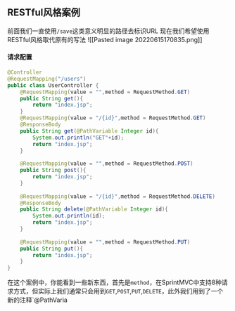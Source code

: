 ## RESTful风格案例
前面我们一直使用`/save`这类意义明显的路径去标识URL
现在我们希望使用RESTful风格取代原有的写法
![[Pasted image 20220615170835.png]]
#### 请求配置
```java
@Controller  
@RequestMapping("/users")  
public class UserController {  
    @RequestMapping(value = "",method = RequestMethod.GET)  
    public String get(){  
        return "index.jsp";  
    }  
    @RequestMapping(value = "/{id}",method = RequestMethod.GET)
    @ResponseBody  
    public String get(@PathVariable Integer id){  
        System.out.println("GET"+id);  
        return "index.jsp";  
    }  
  
    @RequestMapping(value = "",method = RequestMethod.POST)  
    public String post(){  
        return "index.jsp";  
    }  
  
    @RequestMapping(value = "/{id}",method = RequestMethod.DELETE)  
    @ResponseBody  
    public String delete(@PathVariable Integer id){  
        System.out.println(id);  
        return "index.jsp";  
    }  
  
    @RequestMapping(value = "",method = RequestMethod.PUT)  
    public String put(){  
        return "index.jsp";  
    }  
}
```
在这个案例中，你能看到一些新东西，首先是`method`，在SprintMVC中支持8种请求方式，但实际上我们通常只会用到`GET`,`POST`,`PUT`,`DELETE`，此外我们用到了一个新的注释`@PathVaria